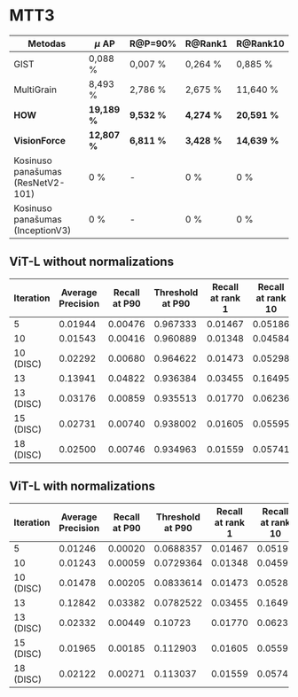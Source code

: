 # MTT3

| **Metodas**                       | **$\mu$ AP**  | **R@P=90\%** | **R@Rank1**  | **R@Rank10**  |
|-----------------------------------|---------------|--------------|--------------|---------------|
| GIST                              | 0,088 \%      | 0,007 \%     | 0,264 \%     | 0,885 \%      |
| MultiGrain                        | 8,493 \%      | 2,786 \%     | 2,675 \%     | 11,640 \%     |
| **HOW**                           | **19,189 \%** | **9,532 \%** | **4,274 \%** | **20,591 \%** |
| **VisionForce**                   | **12,807 \%** | **6,811 \%** | **3,428 \%** | **14,639 \%** |
| Kosinuso panašumas (ResNetV2-101) | 0 \%          | -            | 0 \%         | 0 \%          |
| Kosinuso panašumas (InceptionV3)  | 0 \%          | -            | 0 \%         | 0 \%          |


## ViT-L without normalizations

| **Iteration** | **Average Precision** | **Recall at P90** | **Threshold at P90** | **Recall at rank 1** | **Recall at rank 10** |
|---------------|-----------------------|-------------------|----------------------|----------------------|-----------------------|
| 5             | 0.01944               | 0.00476           | 0.967333             | 0.01467              | 0.05186               |
| 10            | 0.01543               | 0.00416           | 0.960889             | 0.01348              | 0.04584               |
| 10 (DISC)     | 0.02292               | 0.00680           | 0.964622             | 0.01473              | 0.05298               |
| 13            | 0.13941               | 0.04822           | 0.936384             | 0.03455              | 0.16495               |
| 13 (DISC)     | 0.03176               | 0.00859           | 0.935513             | 0.01770              | 0.06236               |
| 15 (DISC)     | 0.02731               | 0.00740           | 0.938002             | 0.01605              | 0.05595               |
| 18 (DISC)     | 0.02500               | 0.00746           | 0.934963             | 0.01559              | 0.05741               |

## ViT-L with normalizations

| **Iteration** | **Average Precision** | **Recall at P90** | **Threshold at P90** | **Recall at rank 1** | **Recall at rank 10** |
|---------------|-----------------------|-------------------|----------------------|----------------------|-----------------------|
| 5             | 0.01246               | 0.00020           | 0.0688357            | 0.01467              | 0.05192               |
| 10            | 0.01243               | 0.00059           | 0.0729364            | 0.01348              | 0.04591               |
| 10 (DISC)     | 0.01478               | 0.00205           | 0.0833614            | 0.01473              | 0.05285               |
| 13            | 0.12842               | 0.03382           | 0.0782522            | 0.03455              | 0.16495               |
| 13 (DISC)     | 0.02332               | 0.00449           | 0.10723              | 0.01770              | 0.06236               |
| 15 (DISC)     | 0.01965               | 0.00185           | 0.112903             | 0.01605              | 0.05595               |
| 18 (DISC)     | 0.02122               | 0.00271           | 0.113037             | 0.01559              | 0.05747               |